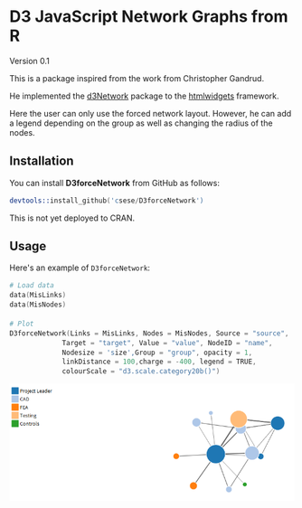 # D3 JavaScript Network Graphs from R

Version 0.1

This is a package inspired from the work from Christopher Gandrud. 

He implemented the [d3Network](http://christophergandrud.github.io/d3Network/) package to the
[htmlwidgets](https://github.com/ramnathv/htmlwidgets) framework.

Here the user can only use the forced network layout. However, he can add a legend depending on the group as well as changing the radius of the nodes. 

## Installation

You can install **D3forceNetwork** from GitHub as follows:

```S
devtools::install_github('csese/D3forceNetwork')
```
This is not yet deployed to CRAN. 

## Usage

Here's an example of `D3forceNetwork`:

```S
# Load data
data(MisLinks)
data(MisNodes)

# Plot
D3forceNetwork(Links = MisLinks, Nodes = MisNodes, Source = "source",
             Target = "target", Value = "value", NodeID = "name",
             Nodesize = 'size',Group = "group", opacity = 1, 
             linkDistance = 100,charge = -400, legend = TRUE,
             colourScale = "d3.scale.category20b()")
```

![Alt text](/Example.png?raw=true "Force Network including legend and radius modification with R")
